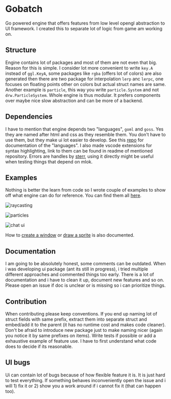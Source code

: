 # Gobatch

Go powered engine that offers features from low level opengl abstraction to UI framework. I created this to separate lot of logic from game am working on. 

## Structure

Engine contains lot of packages and most of them are not even that big. Reason for this is simple. I consider lot more convenient to write `key.A` instead of `ggl.KeyA`, some packages like `rgba` (offers lot of colors) are also generated then there are two package for interpolation `lerp` anc `lerpc`, one focuses on floating points other on colors but actual struct names are same. Another example is `particle`, this way you write `particle.System` and not `drw.ParticleSystem`. Whole engine is thus modular. It prefers components over maybe nice slow abstraction and can be more of a backend.

## Dependencies

I have to mention that engine depends two "languages", `goml` and `goss`. Yes they are named after html and css as they resemble them. You don't have to use them, but they make ui lot easier to develop. See this [repo](github.com/jakubDoka/goml) for documentation of the "languages". I also made vscode extensions for syntax highlighting, link to them can be found in readme of mentioned repository. Errors are handles by [sterr](github.com/jakubDoka/sterr), using it directly might be useful when testing things that depend on mlok.

## Examples

Nothing is better the learn from code so I wrote couple of examples to show off what engine can do for reference. You can find them all [here](https://github.com/jakubDoka/mlok/tree/main/examples).

![raycasting](https://user-images.githubusercontent.com/60517552/111913276-ae94fc80-8a6d-11eb-8ac6-738b8b561e45.png)

![particles](https://user-images.githubusercontent.com/60517552/111914104-fe28f780-8a70-11eb-9955-b4e4a4c29a06.png)

![chat ui](https://user-images.githubusercontent.com/60517552/111915195-52ce7180-8a75-11eb-8ccf-54f52c800427.png)

How to [create a window](https://github.com/jakubDoka/mlok/wiki/First-window) or [draw a sprite](https://github.com/jakubDoka/mlok/wiki/First-sprite) is also documented.

## Documentation

I am going to be absolutely honest, some comments can be outdated. When i was developing ui package (ant its still in progress), i tried multiple different approaches and commented things too early. There is a lot of documentation and i have to clean it up, document new features and so on. Please open an issue if doc is unclear or is missing so i can prioritize things.

## Contribution

When contributing please keep conventions. If you end up naming lot of struct fields with same prefix, extract them into separate struct and embed/add it to the parent (it has no runtime cost and makes code cleaner). Don't be afraid to introduce new package just to make naming nicer (again you notice it by same prefixes on items). Write tests if possible
or add a exhaustive example of feature use. I have to first understand what code does to decide if its reasonable.

## UI bugs

Ui can contain lot of bugs because of how flexible feature it is. It is just hard to test everything. If something behaves inconveniently open the issue and i will 1) fix it or 2) show you a work around if i cannot fix it (that can happen too).

